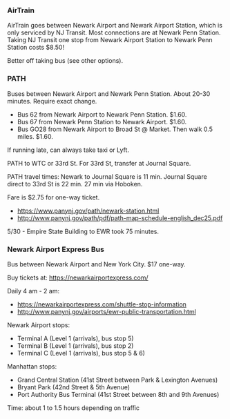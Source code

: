 ### AirTrain

AirTrain goes between Newark Airport and Newark Airport Station, which is only serviced by NJ Transit. Most connections are at Newark Penn Station. Taking NJ Transit one stop from Newark Airport Station to Newark Penn Station costs $8.50!

Better off taking bus (see other options).


### PATH

Buses between Newark Airport and Newark Penn Station. About 20-30 minutes. Require exact change.
* Bus 62 from Newark Airport to Newark Penn Station. $1.60.
* Bus 67 from Newark Penn Station to Newark Airport. $1.60.
* Bus GO28 from Newark Airport to Broad St @ Market. Then walk 0.5 miles. $1.60.

If running late, can always take taxi or Lyft.

PATH to WTC or 33rd St. For 33rd St, transfer at Journal Square.

PATH travel times:
Newark to Journal Square is 11 min.
Journal Square direct to 33rd St is 22 min. 27 min via Hoboken.

Fare is $2.75 for one-way ticket.

* https://www.panynj.gov/path/newark-station.html
* http://www.panynj.gov/path/pdf/path-map-schedule-english_dec25.pdf

5/30 - Empire State Building to EWR took 75 minutes.


### Newark Airport Express Bus

Bus between Newark Airport and New York City. $17 one-way.

Buy tickets at: https://newarkairportexpress.com/

Daily 4 am - 2 am:
* https://newarkairportexpress.com/shuttle-stop-information
* http://www.panynj.gov/airports/ewr-public-transportation.html

Newark Airport stops:
* Terminal A (Level 1 (arrivals), bus stop 5)
* Terminal B (Level 1 (arrivals), bus stop 2)
* Terminal C (Level 1 (arrivals), bus stop 5 & 6)

Manhattan stops:
* Grand Central Station (41st Street between Park & Lexington Avenues)
* Bryant Park (42nd Street & 5th Avenue)
* Port Authority Bus Terminal (41st Street between 8th and 9th Avenues)

Time: about 1 to 1.5 hours depending on traffic